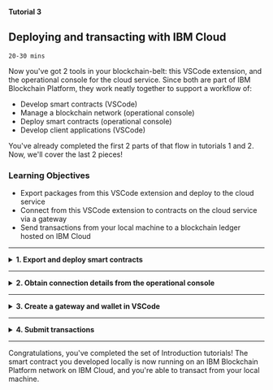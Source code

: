 <!-- # TUTORIAL 3: Deploying and transacting with IBM Cloud -->
**Tutorial 3**
## **Deploying and transacting with IBM Cloud**
`20-30 mins`

Now you've got 2 tools in your blockchain-belt: this VSCode extension, and the operational console for the cloud service. Since both are part of IBM Blockchain Platform, they work neatly together to support a workflow of:

- Develop smart contracts (VSCode)
- Manage a blockchain network (operational console)
- Deploy smart contracts (operational console)
- Develop client applications (VSCode)

You've already completed the first 2 parts of that flow in tutorials 1 and 2. Now, we'll cover the last 2 pieces!


### **Learning Objectives**

* Export packages from this VSCode extension and deploy to the cloud service
* Connect from this VSCode extension to contracts on the cloud service via a gateway
* Send transactions from your local machine to a blockchain ledger hosted on IBM Cloud

---
<details>
<summary><b>1. Export and deploy smart contracts</b></summary>

The same smart contract package you deployed to the local runtime in Tutorial 1 is also suitable for deployment in *any* IBM Blockchain Platform environment. Such as the one you just configured on IBM Cloud for example! To deploy your smart contract on the cloud service...

1. In this extension, go the IBM Blockchain Platform view

2. Under `SMART CONTRACT PACKAGES`, locate your contract (named `demoContract@0.0.1` if you followed tutorial 1) and right-click it. Choose `Export Package` then select a location to save the .cds file.

3. Head to the cloud service's operational console (it's a good idea to keep the ops console open in a browser alongside this VSCode extension - if you're lucky enough to have dual monitors, this is a good time to use them!). First, we will install your smart contract...
   * Click the `Smart contracts` tab.

   * Click `Install smart contract` and upload the `demoContract@0.0.1.cds`file you exported earlier. If you had more than one peer in your network, you'd have to select which peer(s) to install on (but if you're following these tutorials, you should only have 1, so it's an easy choice!).
   * Click the `Install smart contract` button to finalise the flow.

4. Just like with the local runtime, after installing a contract on a peer, we must now instantiate it on a channel. To do this via the operational console...

   * On the smart contracts tab, find the smart contract from the list installed on your peers and click `Instantiate` from the overflow menu on the right side of the row.

   * On the side panel that opens, select a channel to instantiate the smart contract on. If following the tutorials, you'll select the only channel (`channel1` here). Then, click `Next`.

   * Specify the endorsement policy for the smart contract. When multiple organizations are members of the channel, you have the opportunity choose how many organizations are required to endorse the smart contract transactions. For now though, it's just you, so the default is fine.

   * You also need to select the organization members to be included in the endorsement policy. If you are following along in the tutorial, that would be `org1msp`.

   * If your smart contract includes Fabric private data collections, you need to upload the associated collection configuration JSON file, otherwise you can skip this step... `demoContract@0.0.1` does not use private data collections: we'll save those for a later tutorial!

   * On the last panel you are prompted to specify the smart contract function that you want to run when the smart contract starts, along with the associated arguments to pass to that function. As you may recall from when you instantiated this contract locally...  There's no need to enter anything here! Leave it blank and finalise the flow.

Job done! The contract you developed locally in VSCode is now instantiated remotely in your cloud service. The whole point of instantiating a smart contract is so that its transactions can be _used_ to interact with a ledger, so let's carry on to do just that!

At this point, you will have installed the contract on your IBM Cloud peer, and instantiated it on your IBM Cloud channel. In the local dev tutorial, the next thing you did was to use the automatically-configured gateway to discover the transactions available. You can do the same thing with the contract you just instantiated using the cloud service, but you'll need to create a new gateway first to tell this VSCode extension where to find it. Next, we'll learn how to do just that...

</details>

---

<details>
<summary><b>2. Obtain connection details from the operational console</b></summary>

To interact with the contract you instantiated on IBM cloud, a gateway is required. Client applications written using Hyperledger Fabric SDKs can use gateways, and so can this VSCode extension! In this step, we'll add a gateway in VSCode and use it to submit/evaluate some transactions to the remote network. In later tutorials, we'll cover developing client apps, but the same gateway concepts will apply.

You'll need to get two things from the operational console to create your gateway in VSCode:

1. An   `enroll ID` + `secret` (ok, that's 2 things, but they come as a pair!)
2. A `Connection Profile`

Here's how to get them, using the operational console:

1. **Enroll ID + secret**
  
   1. Navigate to the `Nodes` panel, then open the CA for your peer-owning organization. If you were following the tutorials, this is `Org1 CA`.

   2. Click `Register user`.

   3. Choose an `Enroll ID` and an `Enroll secret` - these can be anything you like. For the purposes of this tutorial, let's go with `vscode` and `vscodepw`. After entering both, click `Next`.

   4. Choose `client` as the Type, and leave the Affiliation as whatever is set as the default (it doesn't matter for our purposes!). Click `Next`.

   5. For now we can leave maximum enrollments blank and hit `Next`.

   > **Note:** Setting a max enrollments number would be useful if you intended to send this enroll ID + secret to someone and want to make sure only that person ever uses them. A setting of 1 would mean that enrollment (which we'll see happen a little later in this tutorial) can only happen once: after that, the enroll ID + secret can never be exchanged for an ID again. When you're operating a real environment, working together with other devs, you might want to consider using this setting!

   6. No need to add any attributes, so hit `Register user` and we're done!

2. **Connection profile**

   1. Navigate to the `Smart contracts` panel in the operational console.

   2. Find `demoContract` on the list of **instantiated** smart contracts (scroll down past the installed smart contracts to view them), click the `...` menu and select `Connect with SDK`.

   3. Pick `org1msp` and `Org1 CA` as your MSP and Certificate Authority, then click `Download connection profile`.

Ok, we've got both pieces we needed from the operational console. Now, we can return to VSCode, and create the gateway...
</details>

---

<details>
<summary><b>3. Create a gateway and wallet in VSCode</b></summary>

1. In the `IBM Blockchain Platform` view, hover over `FABRIC GATEWAYS` and click the `+` button.

2. Name your gateway e.g. `ibm_cloud`.

3. You'll be asked for a connection profile, so hit Browse and pick the file you exported from the operational console. Its name will be something like `channel1_demoContract_profile.json`.

You should see a new gateway named `ibm_cloud` in your gateways list. If you click on it (to try using it) you'll be asked for a wallet... But you don't have a wallet with your ID in yet! In fact, you haven't even exchanged the enroll ID and secret for an identity. Let's do that next...

1. Hover over `FABRIC WALLETS` and click the `+`.

2. Choose `Create a new wallet and add an identity` from the options to create our new wallet.

3. Name the wallet whatever you like - `ibm_cloud_wallet` for example.

4. Provide a name for the identity you're about to obtain! I'll call mine `ed`, but feel free to use your own name!

5. Enter the MSPID - you probably used `org1msp` for your peer-owning org if you were following the tutorials, so enter that.

6. Select `Select a gateway and provide an enrollment ID and secret` from the opions - because that's _exactly_ what we want to do!

7. Choose your latest gateway (e.g. `ibm_cloud`) from the list.

8. Enter the enrollment ID - if you followed this tutorial's suggestion, that's `vscode`.

9. Enter the enrollment secret - if you followed this tutorial's suggestion, that's `vscodepw`.

You should see the new wallet and its ID appear in the `FABRIC WALLETS` section. What just happened is actually quite cool - we just used the dev tools to send an enrollment ID and secret off to the CA we set up running on IBM Cloud, and received back an ID suitable for transacting on that blockchain network, which we stowed neatly in a wallet.

If you tried clicking the `ibm_cloud` gateway after you added it, you'll recall that it asked for a wallet. We could select the wallet every time we want to use the gateway (useful if you plan to use multiple wallets with a gateway for whatever reason), but we can give ourselves a bit of a shortcut by associating the `ibm_cloud_wallet` with the `ibm_cloud` gateway. To do this...

1. Right-click on `ibm_cloud` on the `FABRIC GATEWAYS` list and select `Associate A Wallet`.

2. Pick `ibm_cloud_wallet`.

You'll see a new icon appear next to the gateway to show that a wallet has been associated.

</details>

---

<details>
<summary><b>4. Submit transactions</b></summary>

Everything is set! Let's submit a transaction from VSCode and make sure it gets through to the ledger on IBM Cloud.

1. Click on `ibm_cloud` in the `FABRIC GATEWAYS` list.

2. Open up `Channels` > `channel1` > `demoContract@0.0.1` to view the list of available transactions. Remember this is a different instance of the contract to the one we were using locally in an earlier tutorial... So the asset with key 001 _shouldn't_ exist yet...

3. Right-click `myAssetExists` and choose `Evaluate Transaction`. Enter `001` as the key, then check the output. You should see:

   ```
   [5/1/2019 6:35:36 PM] [SUCCESS] Returned value from myAssetExists: false
   ```
   Excellent: the asset we haven't created yet on this ledger doesn't exist! So, let's create one!

4. Right-click `createMyAsset`, choose `Submit Transaction` then enter `001, hello ibm cloud` as the arguments.

5. We can prove that worked by choosing `Evaluate Transaction` on `readMyAsset` and entering `001` as the argument. You should see the following output:

   ```
   [5/1/2019 6:38:29 PM] [SUCCESS] Returned value from readMyAsset: {"value":" hello ibm cloud"}
   ```
   Excellent: we've created an asset and read it!

As an interesting additional exercise, we can also look in the operational console to see these transactions coming in! Back in the operational console...

1. Open the `Channels` panel, then click on the `channel1` tile. You'll see a block height of 4 if you followed this tutorial exactly!

2. Click on the most recent block (the one at the top of the list under `Block history`) then on the subsequent page click on the latest (probably only) transaction on the `Transactions` list.

3. Notice the `Input` value in the details that are shown:

   ```
   ["MyAssetContract:readMyAsset","001"]
   ```

Looks like that last transaction we performed in VSCode has been recorded in our blockchain ledger. There's no way to edit this list of transactions: it's there forever, and is why we say blockchains are "immutable". Even though you may later delete asset 001, its full history from creation, through any updates and reads and even the deletion itself are forever recorded on the ledger you are now viewing...

...Well, unless you're using the free trial of course ;) Remember that free trials of IBM Blockchain Platform on IBM Cloud are deleted after 30 days, so if you want to keep your shared immutable ledgers forever and run real workloads against them, you'll eventually need to look at the non-trial plan!

</details>

---

Congratulations, you've completed the set of Introduction tutorials! The smart contract you developed locally is now running on an IBM Blockchain Platform network on IBM Cloud, and you're able to transact from your local machine. 

